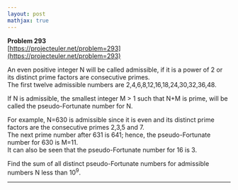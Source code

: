 ```yaml
---
layout: post
mathjax: true
---
```

**Problem 293**  
[https://projecteuler.net/problem=293](https://projecteuler.net/problem=293)

<p>
An even positive integer N will be called admissible, if it is a power of 2 or its distinct prime factors are consecutive primes.<br />
The first twelve admissible numbers are 2,4,6,8,12,16,18,24,30,32,36,48.
</p>
<p>
If N is admissible, the smallest integer M &gt; 1 such that N+M is prime, will be called the pseudo-Fortunate number for N.
</p>
<p>
For example, N=630 is admissible since it is even and its distinct prime factors are the consecutive primes 2,3,5 and 7.<br /> 
The next prime number after 631 is 641; hence, the pseudo-Fortunate number for 630 is M=11.<br />
It can also be seen that the pseudo-Fortunate number for 16 is 3.
</p>
<p>
Find the sum of all distinct pseudo-Fortunate numbers for admissible numbers N less than 10<sup>9</sup>.
</p>



---
